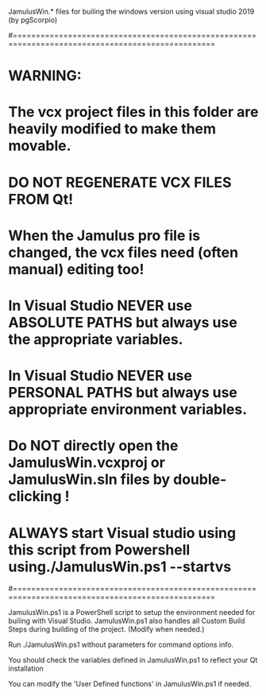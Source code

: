 JamulusWin.* files for builing the windows version using visual studio 2019 (by pgScorpio)

#==================================================================================================
# WARNING: 
#   The vcx project files in this folder are heavily modified to make them movable.
#   DO NOT REGENERATE VCX FILES FROM Qt!
#   When the Jamulus pro file is changed, the vcx files need (often manual) editing too!
#
#   In Visual Studio NEVER use ABSOLUTE PATHS but always use the appropriate variables.
#   In Visual Studio NEVER use PERSONAL PATHS but always use appropriate environment variables. 
#   
#   Do NOT directly open the JamulusWin.vcxproj or JamulusWin.sln files by double-clicking !
#   ALWAYS start Visual studio using this script from Powershell using./JamulusWin.ps1 --startvs
#==================================================================================================


JamulusWin.ps1 is a PowerShell script to setup the environment needed for builing with Visual Studio.
JamulusWin.ps1 also handles all Custom Build Steps during building of the project. (Modify when needed.)

Run ./JamulusWin.ps1 without parameters for command options info.

You should check the variables defined in JamulusWin.ps1 to reflect your Qt installation 

You can modify the 'User Defined functions' in JamulusWin.ps1 if needed.

